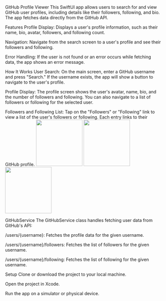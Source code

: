 GitHub Profile Viewer
This SwiftUI app allows users to search for and view GitHub user profiles, including details like their followers, following, and bio. The app fetches data directly from the GitHub API.

Features
Profile Display: Displays a user's profile information, such as their name, bio, avatar, followers, and following count.

Navigation: Navigate from the search screen to a user's profile and see their followers and following.

Error Handling: If the user is not found or an error occurs while fetching data, the app shows an error message.

How It Works
User Search: On the main screen, enter a GitHub username and press "Search." If the username exists, the app will show a button to navigate to the user's profile.

Profile Display: The profile screen shows the user's avatar, name, bio, and the number of followers and following. You can also navigate to a list of followers or following for the selected user.

Followers and Following List: Tap on the "Followers" or "Following" link to view a list of the user's followers or following. Each entry links to their GitHub profile.
<img src="https://github.com/user-attachments/assets/6b01f135-676c-4a89-a058-51380a07daee" width="150">
<img src="https://github.com/user-attachments/assets/e4318169-0be6-4b76-bd56-ec06e2239221" width="150">
<img src="https://github.com/user-attachments/assets/a65ac8e4-8ce7-45fc-ace8-5b1e3fa14bea" width="150">


GitHubService
The GitHubService class handles fetching user data from GitHub's API:

/users/{username}: Fetches the profile data for the given username.

/users/{username}/followers: Fetches the list of followers for the given username.

/users/{username}/following: Fetches the list of following for the given username.

Setup
Clone or download the project to your local machine.

Open the project in Xcode.

Run the app on a simulator or physical device.
